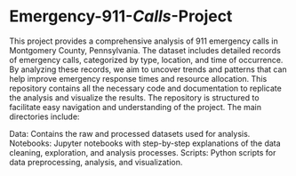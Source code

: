 # Emergency-911-_Calls_-Project
This project provides a comprehensive analysis of 911 emergency calls in Montgomery County, Pennsylvania. The dataset includes detailed records of emergency calls, categorized by type, location, and time of occurrence. By analyzing these records, we aim to uncover trends and patterns that can help improve emergency response times and resource allocation. This repository contains all the necessary code and documentation to replicate the analysis and visualize the results.
The repository is structured to facilitate easy navigation and understanding of the project. The main directories include:


Data: Contains the raw and processed datasets used for analysis.
Notebooks: Jupyter notebooks with step-by-step explanations of the data cleaning, exploration, and analysis processes.
Scripts: Python scripts for data preprocessing, analysis, and visualization.
